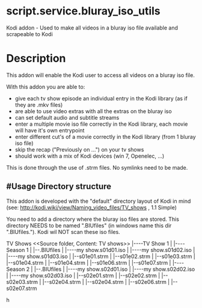 # script.service.bluray_iso_utils
Kodi addon - Used to make all videos in a bluray iso file available and scrapeable to Kodi

# Description
This addon will enable the Kodi user to access all videos on a bluray iso file.

With this addon you are able to:
- give each tv show episode an individual entry in the Kodi library (as if they are .mkv files)
- are able to use video extras with all the extras on the bluray iso
- can set default audio and subtitle streams
- enter a multiple movie iso file correctly in the Kodi library, each movie will have it's own entrypoint
- enter different cut's of a movie correctly in the Kodi library (from 1 bluray iso file)
- skip the recap ("Previously on ...") on your tv shows
- should work with a mix of Kodi devices (win 7, Openelec, ...)

This is done through the use of .strm files. No symlinks need to be made. 

#Usage
Directory structure
--------------------
This addon is developed with the "default" directory layout of Kodi in mind  (see: http://kodi.wiki/view/Naming_video_files/TV_shows , 1.1 Simple)

You need to add a directory where the bluray iso files are stored. This directory NEEDS to be named ".BIUfiles" (in windows name this dir ".BIUfiles."). Kodi wil NOT scan these iso files. 

TV Shows                  <<Source folder, Content: TV shows>>
   |----TV Show 1
   |       |----Season 1
   |            |--.BIUfiles
   |                  |----my show.s01d01.iso
   |                  |----my show.s01d02.iso
   |                  |----my show.s01d03.iso
   |            |--s01e01.strm
   |            |--s01e02.strm
   |            |--s01e03.strm
   |            |--s01e04.strm
   |            |--s01e04.strm
   |            |--s01e06.strm
   |            |--s01e07.strm
   |       |----Season 2
   |            |--.BIUfiles
   |                  |----my show.s02d01.iso
   |                  |----my show.s02d02.iso
   |                  |----my show.s02d03.iso
   |            |--s02e01.strm
   |            |--s02e02.strm
   |            |--s02e03.strm
   |            |--s02e04.strm
   |            |--s02e04.strm
   |            |--s02e06.strm
   |            |--s02e07.strm

h
